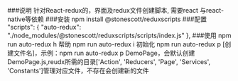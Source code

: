 ###说明
针对React-redux的，界面及redux文件创建脚本,
需要react 与react-native等依赖
###安装
npm install  @stonescott/reduxscripts
###配置 
"scripts": {
    "auto-redux": "./node_modules/@stonescott/reduxscripts/scripts/index.js"
  },
###使用
npm run auto-redux h  帮助
npm run auto-redux i  初始化
npm run auto-redux p [创建文件名]，示例：npm run auto-redux p DemoPage，会默认创建DemoPage.js,reudx所需的目录['Action', 'Reducers', 'Page', 'Services', 'Constants']管理对应文件，不存在会创建新的文件